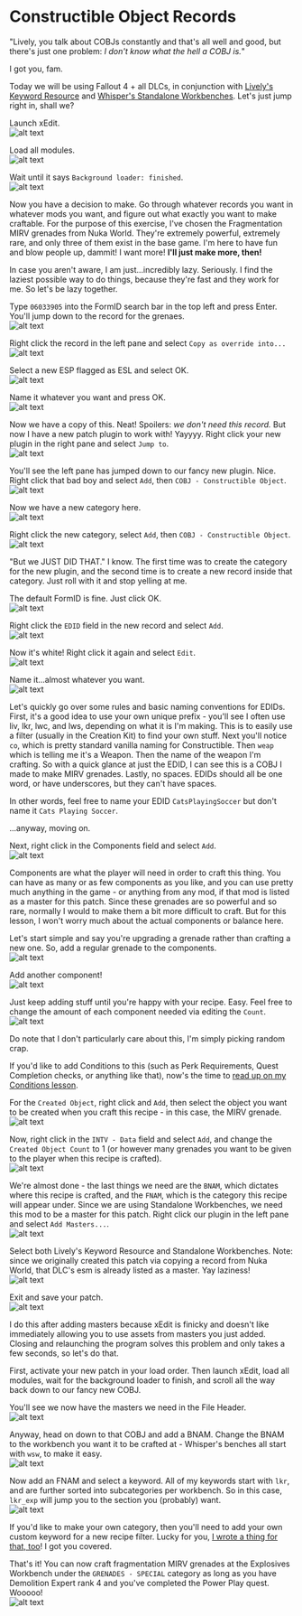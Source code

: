 # Constructible Object Records

"Lively, you talk about COBJs constantly and that's all well and good, but there's just one problem: *I don't know what the hell a COBJ is.*"

I got you, fam.

Today we will be using Fallout 4 + all DLCs, in conjunction with [Lively's Keyword Resource](https://www.nexusmods.com/fallout4/mods/51510) and [Whisper's Standalone Workbenches](https://www.nexusmods.com/fallout4/mods/41832). Let's just jump right in, shall we?

Launch xEdit.  
![alt text](https://github.com/LivelyDismay/Learn-To-Mod/blob/6cfadd95684d94ee42c561d4422ec856086d7031/images/cobj1.png)

Load all modules.  
![alt text](https://github.com/LivelyDismay/Learn-To-Mod/blob/6cfadd95684d94ee42c561d4422ec856086d7031/images/cobj2.png)

Wait until it says `Background loader: finished`.  
![alt text](https://github.com/LivelyDismay/Learn-To-Mod/blob/6cfadd95684d94ee42c561d4422ec856086d7031/images/cobj3.png)

Now you have a decision to make. Go through whatever records you want in whatever mods you want, and figure out what exactly you want to make craftable. For the purpose of this exercise, I've chosen the Fragmentation MIRV grenades from Nuka World. They're extremely powerful, extremely rare, and only three of them exist in the base game. I'm here to have fun and blow people up, dammit! I want more! **I'll just make more, then!**

In case you aren't aware, I am just...incredibly lazy. Seriously. I find the laziest possible way to do things, because they're fast and they work for me. So let's be lazy together.

Type `06033905` into the FormID search bar in the top left and press Enter. You'll jump down to the record for the grenaes.  
![alt text](https://github.com/LivelyDismay/Learn-To-Mod/blob/6cfadd95684d94ee42c561d4422ec856086d7031/images/cobj4.png)

Right click the record in the left pane and select `Copy as override into...`  
![alt text](https://github.com/LivelyDismay/Learn-To-Mod/blob/6cfadd95684d94ee42c561d4422ec856086d7031/images/cobj5.png)

Select a new ESP flagged as ESL and select OK.  
![alt text](https://github.com/LivelyDismay/Learn-To-Mod/blob/6cfadd95684d94ee42c561d4422ec856086d7031/images/cobj6.png)

Name it whatever you want and press OK.  
![alt text](https://github.com/LivelyDismay/Learn-To-Mod/blob/6cfadd95684d94ee42c561d4422ec856086d7031/images/cobj7.png)

Now we have a copy of this. Neat! Spoilers: *we don't need this record.* But now I have a new patch plugin to work with! Yayyyy. Right click your new plugin in the right pane and select `Jump to`.  
![alt text](https://github.com/LivelyDismay/Learn-To-Mod/blob/6cfadd95684d94ee42c561d4422ec856086d7031/images/cobj8.png)

You'll see the left pane has jumped down to our fancy new plugin. Nice. Right click that bad boy and select `Add`, then `COBJ - Constructible Object`.  
![alt text](https://github.com/LivelyDismay/Learn-To-Mod/blob/6cfadd95684d94ee42c561d4422ec856086d7031/images/cobj9.png)

Now we have a new category here.  
![alt text](https://github.com/LivelyDismay/Learn-To-Mod/blob/6cfadd95684d94ee42c561d4422ec856086d7031/images/cobj10.png)

Right click the new category, select `Add`, then `COBJ - Constructible Object`.  
![alt text](https://github.com/LivelyDismay/Learn-To-Mod/blob/6cfadd95684d94ee42c561d4422ec856086d7031/images/cobj11.png)

"But we JUST DID THAT." I know. The first time was to create the category for the new plugin, and the second time is to create a new record inside that category. Just roll with it and stop yelling at me.

The default FormID is fine. Just click OK.  
![alt text](https://github.com/LivelyDismay/Learn-To-Mod/blob/6cfadd95684d94ee42c561d4422ec856086d7031/images/cobj12.png)

Right click the `EDID` field in the new record and select `Add`.  
![alt text](https://github.com/LivelyDismay/Learn-To-Mod/blob/6cfadd95684d94ee42c561d4422ec856086d7031/images/cobj13.png)

Now it's white! Right click it again and select `Edit`.  
![alt text](https://github.com/LivelyDismay/Learn-To-Mod/blob/6cfadd95684d94ee42c561d4422ec856086d7031/images/cobj14.png)

Name it...almost whatever you want.  
![alt text](https://github.com/LivelyDismay/Learn-To-Mod/blob/6cfadd95684d94ee42c561d4422ec856086d7031/images/cobj15.png)

Let's quickly go over some rules and basic naming conventions for EDIDs. First, it's a good idea to use your own unique prefix - you'll see I often use liv, lkr, lwc, and lws, depending on what it is I'm making. This is to easily use a filter (usually in the Creation Kit) to find your own stuff. Next you'll notice `co`, which is pretty standard vanilla naming for Constructible. Then `weap` which is telling me it's a Weapon. Then the name of the weapon I'm crafting. So with a quick glance at just the EDID, I can see this is a COBJ I made to make MIRV grenades. Lastly, no spaces. EDIDs should all be one word, or have underscores, but they can't have spaces.

In other words, feel free to name your EDID `CatsPlayingSoccer` but don't name it `Cats Playing Soccer`.

...anyway, moving on.

Next, right click in the Components field and select `Add`.  
![alt text](https://github.com/LivelyDismay/Learn-To-Mod/blob/6cfadd95684d94ee42c561d4422ec856086d7031/images/cobj16.png)

Components are what the player will need in order to craft this thing. You can have as many or as few components as you like, and you can use pretty much anything in the game - or anything from any mod, if that mod is listed as a master for this patch. Since these grenades are so powerful and so rare, normally I would to make them a bit more difficult to craft. But for this lesson, I won't worry much about the actual components or balance here.

Let's start simple and say you're upgrading a grenade rather than crafting a new one. So, add a regular grenade to the components.  
![alt text](https://github.com/LivelyDismay/Learn-To-Mod/blob/6cfadd95684d94ee42c561d4422ec856086d7031/images/cobj17.png)

Add another component!  
![alt text](https://github.com/LivelyDismay/Learn-To-Mod/blob/6cfadd95684d94ee42c561d4422ec856086d7031/images/cobj18.png)

Just keep adding stuff until you're happy with your recipe. Easy. Feel free to change the amount of each component needed via editing the `Count`.
![alt text](https://github.com/LivelyDismay/Learn-To-Mod/blob/6cfadd95684d94ee42c561d4422ec856086d7031/images/cobj19.png)

Do note that I don't particularly care about this, I'm simply picking random crap.

If you'd like to add Conditions to this (such as Perk Requirements, Quest Completion checks, or anything like that), now's the time to [read up on my Conditions lesson](https://github.com/LivelyDismay/Learn-To-Mod/blob/2b099dfce3c096f82ddd85e973538d18c14cf304/lessons/Conditions.md).

For the `Created Object`, right click and `Add`, then select the object you want to be created when you craft this recipe - in this case, the MIRV grenade.  
![alt text](https://github.com/LivelyDismay/Learn-To-Mod/blob/6cfadd95684d94ee42c561d4422ec856086d7031/images/cobj20.png)

Now, right click in the `INTV - Data` field and select `Add`, and change the `Created Object Count` to 1 (or however many grenades you want to be given to the player when this recipe is crafted).  
![alt text](https://github.com/LivelyDismay/Learn-To-Mod/blob/6cfadd95684d94ee42c561d4422ec856086d7031/images/cobj21.png)

We're almost done - the last things we need are the `BNAM`, which dictates where this recipe is crafted, and the `FNAM`, which is the category this recipe will appear under. Since we are using Standalone Workbenches, we need this mod to be a master for this patch. Right click our plugin in the left pane and select `Add Masters...`.  
![alt text](https://github.com/LivelyDismay/Learn-To-Mod/blob/6cfadd95684d94ee42c561d4422ec856086d7031/images/cobj22.png)

Select both Lively's Keyword Resource and Standalone Workbenches. Note: since we originally created this patch via copying a record from Nuka World, that DLC's esm is already listed as a master. Yay laziness!  
![alt text](https://github.com/LivelyDismay/Learn-To-Mod/blob/6cfadd95684d94ee42c561d4422ec856086d7031/images/cobj23.png)

Exit and save your patch.  
![alt text](https://github.com/LivelyDismay/Learn-To-Mod/blob/6cfadd95684d94ee42c561d4422ec856086d7031/images/cobj24.png)

I do this after adding masters because xEdit is finicky and doesn't like immediately allowing you to use assets from masters you just added. Closing and relaunching the program solves this problem and only takes a few seconds, so let's do that.

First, activate your new patch in your load order. Then launch xEdit, load all modules, wait for the background loader to finish, and scroll all the way back down to our fancy new COBJ.

You'll see we now have the masters we need in the File Header.  
![alt text](https://github.com/LivelyDismay/Learn-To-Mod/blob/6cfadd95684d94ee42c561d4422ec856086d7031/images/cobj25.png)

Anyway, head on down to that COBJ and add a BNAM. Change the BNAM to the workbench you want it to be crafted at - Whisper's benches all start with `wsw`, to make it easy.  
![alt text](https://github.com/LivelyDismay/Learn-To-Mod/blob/6cfadd95684d94ee42c561d4422ec856086d7031/images/cobj26.png)

Now add an FNAM and select a keyword. All of my keywords start with `lkr`, and are further sorted into subcategories per workbench. So in this case, `lkr_exp` will jump you to the section you (probably) want.  
![alt text](https://github.com/LivelyDismay/Learn-To-Mod/blob/6cfadd95684d94ee42c561d4422ec856086d7031/images/cobj27.png)

If you'd like to make your own category, then you'll need to add your own custom keyword for a new recipe filter. Lucky for you, [I wrote a thing for that, too](https://github.com/LivelyDismay/Learn-To-Mod/blob/2b099dfce3c096f82ddd85e973538d18c14cf304/lessons/Keywords%20Intro.md)! I got you covered.

That's it! You can now craft fragmentation MIRV grenades at the Explosives Workbench under the `GRENADES - SPECIAL` category as long as you have Demolition Expert rank 4 and you've completed the Power Play quest. Wooooo!  
![alt text](https://github.com/LivelyDismay/Learn-To-Mod/blob/6cfadd95684d94ee42c561d4422ec856086d7031/images/cobj28.png)
